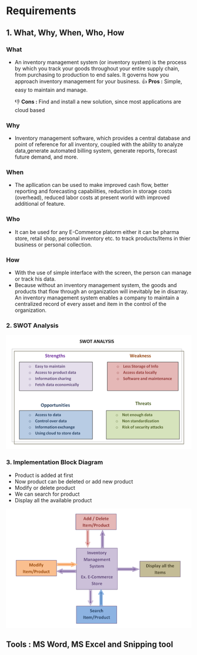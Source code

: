 # Requirements

## 1. What, Why, When, Who, How
### What
* An inventory management system (or inventory system) is the process by which you track your goods throughout your entire supply chain, from purchasing to production to end sales. It governs how you approach inventory management for your business.
  :+1: **Pros :**  Simple, easy to maintain and manage.

  :-1: **Cons :**   Find and install a new solution, since most applications are cloud based
   
### Why
* Inventory management software, which provides a central database and point of reference for all inventory, coupled with the ability to analyze data,generate automated billing system, generate reports, forecast future demand, and more.

### When
* The apllication can be used to make improved cash flow, better reporting and forecasting capabilities, reduction in storage costs (overhead), reduced labor costs at present world with improved additional of feature.

### Who
* It can be used for any E-Commerce platorm either it can be pharma store, retail shop, personal inventory etc. to track products/Items in thier business or personal collection.

### How
* With the use of simple interface with the screen, the person can manage or track his data.
* Because without an inventory management system, the goods and products that flow through an organization will inevitably be in disarray. An inventory management system enables a company to maintain a centralized record of every asset and item in the control of the organization.

### 2. SWOT Analysis
![SWOT Analysis](https://github.com/Lokesh12121/M1_Inventary_Managment_System/blob/main/1_Requirements/swot_analysis.PNG)
  
### 3.  Implementation Block Diagram
* Product is added at first 
* Now product can be deleted or add new product
* Modify or delete product
* We can search for product 
* Display all the available product 
 
![Design Flow](https://github.com/Lokesh12121/M1_Inventary_Managment_System/blob/main/1_Requirements/designflow.PNG)

## Tools : MS Word, MS Excel and Snipping tool
